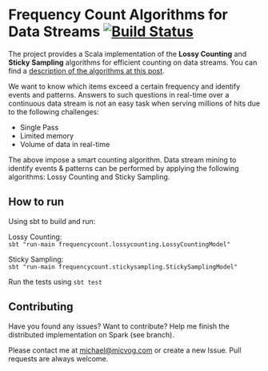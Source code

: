 # Frequency Count Algorithms for Data Streams [![Build Status](https://travis-ci.org/mvogiatzis/freq-count.svg?branch=master)](https://travis-ci.org/mvogiatzis/freq-count)
The project provides a Scala implementation of the **Lossy Counting** and **Sticky Sampling** algorithms for efficient counting on data streams. You can find a [description of the algorithms at this post](http://micvog.com/2015/07/18/frequency-counting-algorithms-over-data-streams/).

We want to know which items exceed a certain frequency and identify events and patterns. Answers to such questions in real-time over a continuous data stream is not an easy task when serving millions of hits due to the following challenges:

* Single Pass
* Limited memory
* Volume of data in real-time

The above impose a smart counting algorithm. Data stream mining to identify events & patterns can be performed by applying the following algorithms: Lossy Counting and Sticky Sampling.

## How to run
Using sbt to build and run:

Lossy Counting:  
`sbt "run-main frequencycount.lossycounting.LossyCountingModel"`

Sticky Sampling:  
`sbt "run-main frequencycount.stickysampling.StickySamplingModel"`

Run the tests using
`sbt test`

## Contributing
Have you found any issues? Want to contribute?
Help me finish the distributed implementation on Spark (see branch).

Please contact me at michael@micvog.com or create a new Issue. Pull requests are always welcome.

